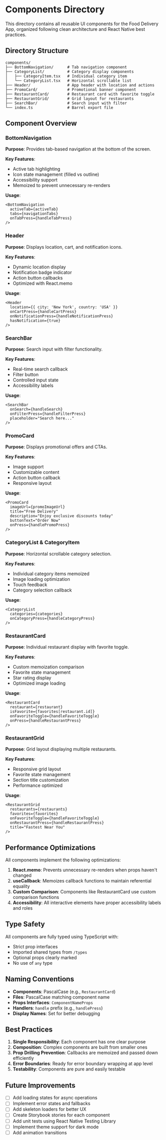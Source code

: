# Components Directory

This directory contains all reusable UI components for the Food Delivery App, organized following clean architecture and React Native best practices.

## Directory Structure

```
components/
├── BottomNavigation/      # Tab navigation component
├── CategoryList/          # Category display components
│   ├── CategoryItem.tsx   # Individual category item
│   └── CategoryList.tsx   # Horizontal scrollable list
├── Header/                # App header with location and actions
├── PromoCard/             # Promotional banner component
├── RestaurantCard/        # Restaurant card with favorite toggle
├── RestaurantGrid/        # Grid layout for restaurants
├── SearchBar/             # Search input with filter
└── index.ts               # Barrel export file
```

## Component Overview

### BottomNavigation
**Purpose**: Provides tab-based navigation at the bottom of the screen.

**Key Features**:
- Active tab highlighting
- Icon state management (filled vs outline)
- Accessibility support
- Memoized to prevent unnecessary re-renders

**Usage**:
```tsx
<BottomNavigation
  activeTab={activeTab}
  tabs={navigationTabs}
  onTabPress={handleTabPress}
/>
```

### Header
**Purpose**: Displays location, cart, and notification icons.

**Key Features**:
- Dynamic location display
- Notification badge indicator
- Action button callbacks
- Optimized with React.memo

**Usage**:
```tsx
<Header
  location={{ city: 'New York', country: 'USA' }}
  onCartPress={handleCartPress}
  onNotificationPress={handleNotificationPress}
  hasNotification={true}
/>
```

### SearchBar
**Purpose**: Search input with filter functionality.

**Key Features**:
- Real-time search callback
- Filter button
- Controlled input state
- Accessibility labels

**Usage**:
```tsx
<SearchBar
  onSearch={handleSearch}
  onFilterPress={handleFilterPress}
  placeholder="Search here..."
/>
```

### PromoCard
**Purpose**: Displays promotional offers and CTAs.

**Key Features**:
- Image support
- Customizable content
- Action button callback
- Responsive layout

**Usage**:
```tsx
<PromoCard
  imageUrl={promoImageUrl}
  title="Free Delivery"
  description="Enjoy exclusive discounts today"
  buttonText="Order Now"
  onPress={handlePromoPress}
/>
```

### CategoryList & CategoryItem
**Purpose**: Horizontal scrollable category selection.

**Key Features**:
- Individual category items memoized
- Image loading optimization
- Touch feedback
- Category selection callback

**Usage**:
```tsx
<CategoryList
  categories={categories}
  onCategoryPress={handleCategoryPress}
/>
```

### RestaurantCard
**Purpose**: Individual restaurant display with favorite toggle.

**Key Features**:
- Custom memoization comparison
- Favorite state management
- Star rating display
- Optimized image loading

**Usage**:
```tsx
<RestaurantCard
  restaurant={restaurant}
  isFavorite={favorites[restaurant.id]}
  onFavoriteToggle={handleFavoriteToggle}
  onPress={handleRestaurantPress}
/>
```

### RestaurantGrid
**Purpose**: Grid layout displaying multiple restaurants.

**Key Features**:
- Responsive grid layout
- Favorite state management
- Section title customization
- Performance optimized

**Usage**:
```tsx
<RestaurantGrid
  restaurants={restaurants}
  favorites={favorites}
  onFavoriteToggle={handleFavoriteToggle}
  onRestaurantPress={handleRestaurantPress}
  title="Fastest Near You"
/>
```

## Performance Optimizations

All components implement the following optimizations:

1. **React.memo**: Prevents unnecessary re-renders when props haven't changed
2. **useCallback**: Memoizes callback functions to maintain referential equality
3. **Custom Comparison**: Components like RestaurantCard use custom comparison functions
4. **Accessibility**: All interactive elements have proper accessibility labels and roles

## Type Safety

All components are fully typed using TypeScript with:
- Strict prop interfaces
- Imported shared types from `/types`
- Optional props clearly marked
- No use of `any` type

## Naming Conventions

- **Components**: PascalCase (e.g., `RestaurantCard`)
- **Files**: PascalCase matching component name
- **Props Interfaces**: `ComponentNameProps`
- **Handlers**: `handle` prefix (e.g., `handlePress`)
- **Display Names**: Set for better debugging

## Best Practices

1. **Single Responsibility**: Each component has one clear purpose
2. **Composition**: Complex components are built from smaller ones
3. **Prop Drilling Prevention**: Callbacks are memoized and passed down efficiently
4. **Error Boundaries**: Ready for error boundary wrapping at app level
5. **Testability**: Components are pure and easily testable

## Future Improvements

- [ ] Add loading states for async operations
- [ ] Implement error states and fallbacks
- [ ] Add skeleton loaders for better UX
- [ ] Create Storybook stories for each component
- [ ] Add unit tests using React Native Testing Library
- [ ] Implement theme support for dark mode
- [ ] Add animation transitions
